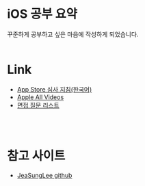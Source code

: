 # iOS 공부 요약
꾸준하게 공부하고 싶은 마음에 작성하게 되었습니다.
<br><br>

# Link
+ [App Store 심사 지침(한국어)](https://developer.apple.com/kr/app-store/review/guidelines/)
+ [Apple All Videos](https://developer.apple.com/videos/all-videos/)
+ [면접 질문 리스트](./Interviews/Interviews.md)

<br><br>
# 참고 사이트
+ [JeaSungLee github](https://github.com/JeaSungLEE/iOSInterviewquestions)